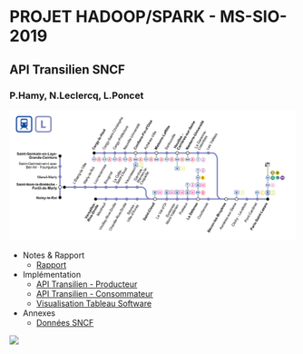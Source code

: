 # PROJET HADOOP/SPARK - MS-SIO-2019
## API Transilien SNCF
### P.Hamy, N.Leclercq, L.Poncet

<img src="./api-transilien/line-l.png" width="700" class="center">

* Notes & Rapport
  * [Rapport](./docs/rapport/RapportHAP.md)
* Implémentation 
  * [API Transilien - Producteur](./api-transilien/api-transilien-producer.ipynb)
  * [API Transilien - Consommateur](./api-transilien/api-transilien-consumer.ipynb)
  * [Visualisation Tableau Software](./docs/rapport/RapportPOL.md)
* Annexes
  * [Données SNCF](./api-transilien/api-transilien-sncf-data.ipynb)

![](./api-transilien/trains-tracker.gif)
